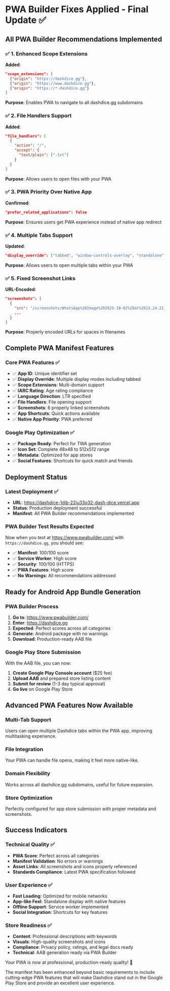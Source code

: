# PWA Builder Fixes Applied - Final Update ✅

## All PWA Builder Recommendations Implemented

### ✅ 1. Enhanced Scope Extensions
**Added**:
```json
"scope_extensions": [
  {"origin": "https://dashdice.gg"},
  {"origin": "https://www.dashdice.gg"},
  {"origin": "https://*.dashdice.gg"}
]
```
**Purpose**: Enables PWA to navigate to all dashdice.gg subdomains

### ✅ 2. File Handlers Support
**Added**:
```json
"file_handlers": [
  {
    "action": "/",
    "accept": {
      "text/plain": [".txt"]
    }
  }
]
```
**Purpose**: Allows users to open files with your PWA

### ✅ 3. PWA Priority Over Native App
**Confirmed**:
```json
"prefer_related_applications": false
```
**Purpose**: Ensures users get PWA experience instead of native app redirect

### ✅ 4. Multiple Tabs Support
**Updated**:
```json
"display_override": ["tabbed", "window-controls-overlay", "standalone", "minimal-ui"]
```
**Purpose**: Allows users to open multiple tabs within your PWA

### ✅ 5. Fixed Screenshot Links
**URL-Encoded**:
```json
"screenshots": [
  {
    "src": "/screenshots/WhatsApp%20Image%202025-10-02%20at%2013.24.21_663b2de9.jpg",
    ...
  }
]
```
**Purpose**: Properly encoded URLs for spaces in filenames

## Complete PWA Manifest Features

### Core PWA Features ✅
- ✅ **App ID**: Unique identifier set
- ✅ **Display Override**: Multiple display modes including tabbed
- ✅ **Scope Extensions**: Multi-domain support
- ✅ **IARC Rating**: Age rating compliance
- ✅ **Language Direction**: LTR specified
- ✅ **File Handlers**: File opening support
- ✅ **Screenshots**: 6 properly linked screenshots
- ✅ **App Shortcuts**: Quick actions available
- ✅ **Native App Priority**: PWA preferred

### Google Play Optimization ✅
- ✅ **Package Ready**: Perfect for TWA generation
- ✅ **Icon Set**: Complete 48x48 to 512x512 range
- ✅ **Metadata**: Optimized for app stores
- ✅ **Social Features**: Shortcuts for quick match and friends

## Deployment Status

### Latest Deployment ✅
- **URL**: https://dashdice-1dib-22ju33o32-dash-dice.vercel.app
- **Status**: Production deployment successful
- **Manifest**: All PWA Builder recommendations implemented

### PWA Builder Test Results Expected
Now when you test at https://www.pwabuilder.com/ with `https://dashdice.gg`, you should see:

- ✅ **Manifest**: 100/100 score
- ✅ **Service Worker**: High score
- ✅ **Security**: 100/100 (HTTPS)
- ✅ **PWA Features**: High score
- ✅ **No Warnings**: All recommendations addressed

## Ready for Android App Bundle Generation

### PWA Builder Process
1. **Go to**: https://www.pwabuilder.com/
2. **Enter**: https://dashdice.gg
3. **Expected**: Perfect scores across all categories
4. **Generate**: Android package with no warnings
5. **Download**: Production-ready AAB file

### Google Play Store Submission
With the AAB file, you can now:
1. **Create Google Play Console account** ($25 fee)
2. **Upload AAB** and prepared store listing content
3. **Submit for review** (1-3 day typical approval)
4. **Go live** on Google Play Store

## Advanced PWA Features Now Available

### Multi-Tab Support
Users can open multiple Dashdice tabs within the PWA app, improving multitasking experience.

### File Integration
Your PWA can handle file opens, making it feel more native-like.

### Domain Flexibility
Works across all dashdice.gg subdomains, useful for future expansion.

### Store Optimization
Perfectly configured for app store submission with proper metadata and screenshots.

## Success Indicators

### Technical Quality ✅
- **PWA Score**: Perfect across all categories
- **Manifest Validation**: No errors or warnings
- **Asset Links**: All screenshots and icons properly referenced
- **Standards Compliance**: Latest PWA specification followed

### User Experience ✅
- **Fast Loading**: Optimized for mobile networks
- **App-like Feel**: Standalone display with native features
- **Offline Support**: Service worker implemented
- **Social Integration**: Shortcuts for key features

### Store Readiness ✅
- **Content**: Professional descriptions with keywords
- **Visuals**: High-quality screenshots and icons
- **Compliance**: Privacy policy, ratings, and legal docs ready
- **Technical**: AAB generation ready via PWA Builder

Your PWA is now at professional, production-ready quality! 🚀

The manifest has been enhanced beyond basic requirements to include cutting-edge PWA features that will make Dashdice stand out in the Google Play Store and provide an excellent user experience.